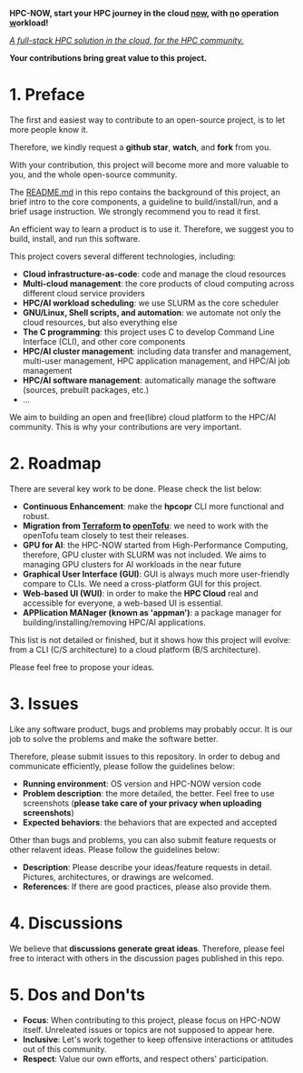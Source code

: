 **HPC-NOW, start your HPC journey in the cloud <u>now</u>, with <u>n</u>o <u>o</u>peration <u>w</u>orkload!**

*<u>A full-stack HPC solution in the cloud, for the HPC community.</u>*

**Your contributions bring great value to this project.**

# 1. Preface

The first and easiest way to contribute to an open-source project, is to let more people know it. 

Therefore, we kindly request a **github star**, **watch**, and **fork** from you. 

With your contribution, this project will become more and more valuable to you, and the whole open-source community.

The [README.md](./README.md) in this repo contains the background of this project, an brief intro to the core components, a guideline to build/install/run, and a brief usage instruction. We strongly recommend you to read it first.

An efficient way to learn a product is to use it. Therefore, we suggest you to build, install, and run this software. 
  
This project covers several different technologies, including:

- **Cloud infrastructure-as-code**: code and manage the cloud resources
- **Multi-cloud management**: the core products of cloud computing across different cloud service providers
- **HPC/AI workload scheduling**: we use SLURM as the core scheduler
- **GNU/Linux, Shell scripts, and automation**: we automate not only the cloud resources, but also everything else
- **The C programming**: this project uses C to develop Command Line Interface (CLI), and other core components
- **HPC/AI cluster management**: including data transfer and management, multi-user management, HPC application management, and HPC/AI job management
- **HPC/AI software management**: automatically manage the software (sources, prebuilt packages, etc.)
- ...

We aim to building an open and free(libre) cloud platform to the HPC/AI community. This is why your contributions are very important.

# 2. Roadmap

There are several key work to be done. Please check the list below:

- **Continuous Enhancement**: make the **hpcopr** CLI more functional and robust.
- **Migration from [Terraform](https://github.com/hashicorp/terraform) to [openTofu](https://github.com/opentofu/opentofu)**: we need to work with the openTofu team closely to test their releases. 
- **GPU for AI**: the HPC-NOW started from High-Performance Computing, therefore, GPU cluster with SLURM was not included. We aims to managing GPU clusters for AI workloads in the near future
- **Graphical User Interface (GUI)**: GUI is always much more user-friendly compare to CLIs. We need a cross-platform GUI for this project.
- **Web-based UI (WUI)**: in order to make the **HPC Cloud** real and accessible for everyone, a web-based UI is essential.
- **APPlication MANager (known as 'appman')**: a package manager for building/installing/removing HPC/AI applications.

This list is not detailed or finished, but it shows how this project will evolve: from a CLI (C/S architecture) to a cloud platform (B/S architecture).

Please feel free to propose your ideas.

# 3. Issues

Like any software product, bugs and problems may probably occur. It is our job to solve the problems and make the software better. 

Therefore, please submit issues to this repository. In order to debug and communicate efficiently, please follow the guidelines below:

- **Running environment**: OS version and HPC-NOW version code
- **Problem description**: the more detailed, the better. Feel free to use screenshots (**please take care of your privacy when uploading screenshots**)
- **Expected behaviors**: the behaviors that are expected and accepted

Other than bugs and problems, you can also submit feature requests or other relavent ideas. Please follow the guidelines below:

- **Description**: Please describe your ideas/feature requests in detail. Pictures, architectures, or drawings are welcomed.
- **References**: If there are good practices, please also provide them.

# 4. Discussions

We believe that **discussions generate great ideas**. Therefore, please feel free to interact with others in the discussion pages published in this repo.

# 5. Dos and Don'ts

- **Focus**: When contributing to this project, please focus on HPC-NOW itself. Unreleated issues or topics are not supposed to appear here.
- **Inclusive**: Let's work together to keep offensive interactions or attitudes out of this community.
- **Respect**: Value our own efforts, and respect others' participation.